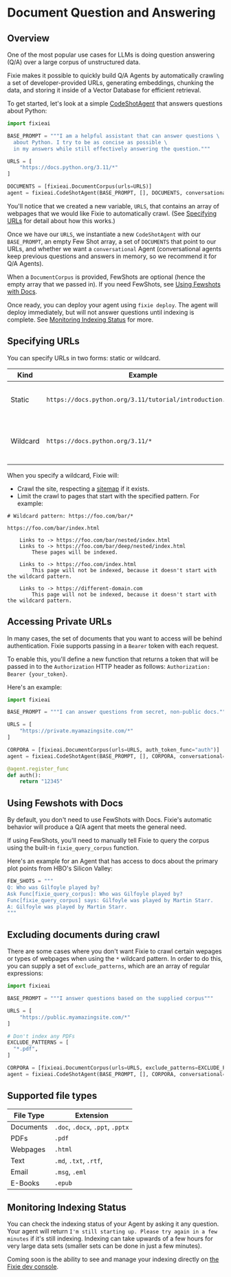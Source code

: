 # Document Question and Answering

## Overview

One of the most popular use cases for LLMs is doing question answering (Q/A) over a large corpus of unstructured data.

Fixie makes it possible to quickly build Q/A Agents by automatically crawling a set of developer-provided URLs, generating embeddings, chunking the data, and storing it inside of a Vector Database for efficient retrieval.

To get started, let's look at a simple [CodeShotAgent](/agents.md/#codeshotagent) that answers questions about Python:

```python
import fixieai

BASE_PROMPT = """I am a helpful assistant that can answer questions \
  about Python. I try to be as concise as possible \
  in my answers while still effectively answering the question."""

URLS = [
    "https://docs.python.org/3.11/*"
]

DOCUMENTS = [fixieai.DocumentCorpus(urls=URLS)]
agent = fixieai.CodeShotAgent(BASE_PROMPT, [], DOCUMENTS, conversational=True)
```

You'll notice that we created a new variable, `URLS`, that contains an array of webpages that we would like Fixie to automatically crawl. (See [Specifying URLs](#specifying-urls) for detail about how this works.)

Once we have our `URLS`, we instantiate a new `CodeShotAgent` with our `BASE_PROMPT`, an empty Few Shot array, a set of `DOCUMENTS` that point to our URLs, and whether we want a `conversational` Agent (conversational agents keep previous questions and answers in memory, so we recommend it for Q/A Agents).

When a `DocumentCorpus` is provided, FewShots are optional (hence the empty array that we passed in). If you need FewShots, see [Using Fewshots with Docs](#using-fewshots-with-docs).

Once ready, you can deploy your agent using `fixie deploy`. The agent will deploy immediately, but will not answer questions until indexing is complete. See [Monitoring Indexing Status](#monitoring-indexing-status) for more.

## Specifying URLs
You can specify URLs in two forms: static or wildcard.

| Kind | Example | Use-case |
| --- | --- | --- |
| Static | `https://docs.python.org/3.11/tutorial/introduction.html` | Index only the specified URL. |
| Wildcard | `https://docs.python.org/3.11/*` | Index the specified URL and all of its subpages. |
When you specify a wildcard, Fixie will:
* Crawl the site, respecting a [sitemap](https://developers.google.com/search/docs/crawling-indexing/sitemaps/overview#:~:text=A%20sitemap%20is%20a%20file,crawl%20your%20site%20more%20efficiently.) if it exists.
* Limit the crawl to pages that start with the specified pattern. For example:

```
# Wildcard pattern: https://foo.com/bar/*

https://foo.com/bar/index.html
    
    Links to -> https://foo.com/bar/nested/index.html
    Links to -> https://foo.com/bar/deep/nested/index.html
        These pages will be indexed.

    Links to -> https://foo.com/index.html
        This page will not be indexed, because it doesn't start with the wildcard pattern.

    Links to -> https://different-domain.com
        This page will not be indexed, because it doesn't start with the wildcard pattern.
```

## Accessing Private URLs

In many cases, the set of documents that you want to access will be behind authentication. Fixie supports passing in a `Bearer` token with each request.

To enable this, you'll define a new function that returns a token that will be passed in to the `Authorization` HTTP header as follows: `Authorization: Bearer {your_token}`.

Here's an example:

```python
import fixieai

BASE_PROMPT = """I can answer questions from secret, non-public docs."""

URLS = [
    "https://private.myamazingsite.com/*"
]

CORPORA = [fixieai.DocumentCorpus(urls=URLS, auth_token_func="auth")]
agent = fixieai.CodeShotAgent(BASE_PROMPT, [], CORPORA, conversational=True)

@agent.register_func
def auth():
    return "12345"
```

## Using Fewshots with Docs

By default, you don't need to use FewShots with Docs. Fixie's automatic behavior will produce a Q/A agent that meets the general need.

If using FewShots, you'll need to manually tell Fixie to query the corpus using the built-in `fixie_query_corpus` function.

Here's an example for an Agent that has access to docs about the primary plot points from HBO's Silicon Valley:

```python
FEW_SHOTS = """
Q: Who was Gilfoyle played by?
Ask Func[fixie_query_corpus]: Who was Gilfoyle played by?
Func[fixie_query_corpus] says: Gilfoyle was played by Martin Starr.
A: Gilfoyle was played by Martin Starr.
"""
```

## Excluding documents during crawl

There are some cases where you don't want Fixie to crawl certain wepages or types of webpages when using the `*` wildcard pattern. In order to do this, you can supply a set of `exclude_patterns`, which are an array of regular expressions:

```python
import fixieai

BASE_PROMPT = """I answer questions based on the supplied corpus"""

URLS = [
    "https://public.myamazingsite.com/*"
]

# Don't index any PDFs
EXCLUDE_PATTERNS = [
  "*.pdf",
]

CORPORA = [fixieai.DocumentCorpus(urls=URLS, exclude_patterns=EXCLUDE_PATTERNS)]
agent = fixieai.CodeShotAgent(BASE_PROMPT, [], CORPORA, conversational=True)
```

## Supported file types

| File Type | Extension                        |
| --------- | -------------------------------- |
| Documents | `.doc`, `.docx`, `.ppt`, `.pptx` |
| PDFs      | `.pdf`                           |
| Webpages  | `.html`                          |
| Text      | `.md`, `.txt`, `.rtf`,           |
| Email     | `.msg`, `.eml`                   |
| E-Books   | `.epub`                          |

## Monitoring Indexing Status

You can check the indexing status of your Agent by asking it any question. Your agent will return `I'm still starting up. Please try again in a few minutes` if it's still indexing. Indexing can take upwards of a few hours for very large data sets (smaller sets can be done in just a few minutes).

Coming soon is the ability to see and manage your indexing directly on [the Fixie dev console](https://app.fixie.ai).
